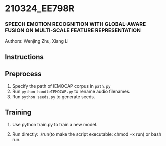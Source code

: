 # 210324_EE798R
### SPEECH EMOTION RECOGNITION WITH GLOBAL-AWARE FUSION ON MULTI-SCALE FEATURE REPRESENTATION
Authors: Wenjing Zhu, Xiang Li

## Instructions

## Preprocess

 1. Specify the path of IEMOCAP corpus in `path.py`
 2. Run `python handleIEMOCAP.py` to rename audio filenames.
 3. Run `python seeds.py` to generate seeds.

## Training

 1. Use python train.py to train a new model.

 2. Run directly: ./run(to make the script executable: chmod +x run) or bash run.

